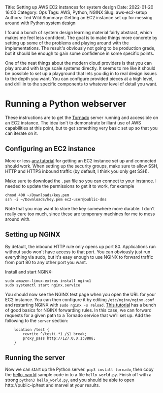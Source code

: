 Title: Setting up AWS EC2 instances for system design
Date: 2022-01-20 16:00
Category: Ops
Tags: AWS, Python, NGINX
Slug: aws-ec2-setup
Authors: Ted Wild
Summary: Getting an EC2 instance set up for messing around with Python system design

I found a bunch of system design learning material fairly abstract, which makes me feel less confident.  The goal is to make things more concrete by setting up some of the problems and playing around with the implementations.  The result's obviously not going to be production grade, but it should be enough to gain some confidence in some specific points.

One of the neat things about the modern cloud providers is that you can play around with large scale systems directly.  It seems to me like it should be possible to set up a playground that lets you dig in to real design issues to the depth you want.  You can configure provided pieces at a high level, and drill in to the specific components to whatever level of detail you want.

# Running a Python webserver

These instructions are to get the [Tornado](https://www.tornadoweb.org/en/stable/) server running and accessible on an EC2 instance.  The idea isn't to demonstrate brilliant use of AWS capabilities at this point, but to get something very basic set up so that you can iterate on it.

## Configuring an EC2 instance

More or less [any tutorial](https://docs.aws.amazon.com/AWSEC2/latest/UserGuide/EC2_GetStarted.html) for getting an EC2 instance set up and connected should work.  When setting up the security groups, make sure to allow SSH, HTTP and HTTPS inbound traffic (by default, I think you only get SSH).

Make sure to download the `.pem` file so you can connect to your instance.  I needed to update the permissions to get it to work, for example
```
chmod 400 ~/Downloads/key.pem
ssh -i ~/Downloads/key.pem ec2-user@public-dns
```
Note that you may want to store the key somewhere more durable.  I don't really care too much, since these are temporary machines for me to mess around with.

## Setting up NGINX

By default, the inbound HTTP rule only opens up port 80.  Applications run without sudo won't have access to that port.  You can obviously just run everything via sudo, but it's easy enough to use NGINX to forward traffic from port 80 to any other port you want.

Install and start NGINX:
```
sudo amazon-linux-extras install nginx1
sudo systemctl start nginx.service
```
You should now see the NGINX test page when you open the URL for your EC2 instance.  You can then configure it by editing `/etc/nginx/nginx.conf` and restarting NGINX with `sudo nginx -s reload`.  [This tutorial](https://gist.github.com/soheilhy/8b94347ff8336d971ad0) has a bunch of good basics for NGINX forwarding rules.  In this case, we can forward requests for a given path to a Tornado service that we'll set up.  Add the following to the `server` section:
```
	location /test {
        rewrite ^/test(.*) /$1 break;
	    proxy_pass http://127.0.0.1:8888;
	}
```

## Running the server

Now we can start up the Python server.  `pip3 install tornado`, then copy the [hello, world](https://www.tornadoweb.org/en/stable/#hello-world) sample code in to a file `hello_world.py`.  Finish off with a strong `python3 hello_world.py`, and you should be able to open http://public-ip/test and marvel at your results.
